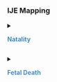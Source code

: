 ### IJE Mapping

<style>
 .context-menu {cursor: context-menu; color: #438bca;}
 .context-menu:hover {opacity: 0.5;}
</style>
<details>

<summary>

<strong class='context-menu' > Natality </strong>

</summary>
<table class='grid'>
<thead>
  <tr>
    <th style='text-align: center'><strong>Use Case</strong></th>
    <th><strong>#</strong></th>
    <th><strong>Description</strong></th>
    <th><strong>IJE Name</strong></th>
    <th><strong>Field</strong></th>
    <th><strong>Type</strong></th>
    <th><strong>Value Set/Comments</strong></th>
  </tr>
</thead>
<tbody>
<tr>
  <td style='text-align: center'>Natality</td>
  <td>3</td>
  <td>Certificate Number</td>
  <td>FILENO</td>
  <td>identifier.extension[fileNumber].value</td>
  <td>string(6)</td>
  <td></td>
</tr>
<tr>
  <td style='text-align: center'>Natality</td>
  <td>5</td>
  <td>Auxiliary State file number</td>
  <td>AUXNO</td>
  <td>identifier.extension[localFileNumber1].value</td>
  <td>string(12)</td>
  <td></td>
</tr>
<tr>
  <td style='text-align: center'>Natality</td>
  <td>NA</td>
  <td>Auxiliary State file number (2)</td>
  <td>*NO IJE MAPPING*</td>
  <td>identifier.extension[localFileNumber2].value</td>
  <td>string(12)</td>
  <td></td>
</tr>
<tr>
  <td style='text-align: center'>Natality</td>
  <td>NA</td>
  <td>Record Identifier</td>
  <td>*NO IJE MAPPING*</td>
  <td>identifier.value</td>
  <td>string(12)</td>
  <td>YYYYJJNNNNNN,  YYYY = year, JJ = jurisdiction,  and NNNNNN = certificate number</td>
</tr>

</tbody>
</table>

</details>
<p></p>

<details>

<summary>

<strong class='context-menu'> Fetal Death </strong>

</summary>
<table class='grid'>
<thead>
  <tr>
    <th style='text-align: center'><strong>Use Case</strong></th>
    <th><strong>#</strong></th>
    <th><strong>Description</strong></th>
    <th><strong>IJE Name</strong></th>
    <th><strong>Field</strong></th>
    <th><strong>Type</strong></th>
    <th><strong>Value Set/Comments</strong></th>
  </tr>
</thead>
<tbody>
<tr>
  <td style='text-align: center'>Fetal Death</td>
  <td>3</td>
  <td>Certificate Number</td>
  <td>FILENO</td>
  <td>identifier.extension[filetNumber].value</td>
  <td>string(6)</td>
  <td></td>
</tr>
<tr>
  <td style='text-align: center'>Fetal Death</td>
  <td>5</td>
  <td>Auxiliary State file number</td>
  <td>AUXNO</td>
  <td>identifier.extension[localFileNumber1].value</td>
  <td>string(12)</td>
  <td></td>
</tr>
<tr>
  <td style='text-align: center'>Fetal Death</td>
  <td>NA</td>
  <td>Auxiliary State file number (2)</td>
  <td>*NO IJE MAPPING*</td>
  <td>identifier.extension[localFileNumber2].value</td>
  <td>string(12)</td>
  <td></td>
</tr>
<tr>
  <td style='text-align: center'>Fetal Death</td>
  <td>NA</td>
  <td>Record Identifier</td>
  <td>*NO IJE MAPPING*</td>
  <td>identifier.value</td>
  <td>string(12)</td>
  <td>YYYYJJNNNNNN,  YYYY = year, JJ = jurisdiction,  and NNNNNN = certificate number</td>
</tr>

</tbody>
</table>

</details>
<p></p>

